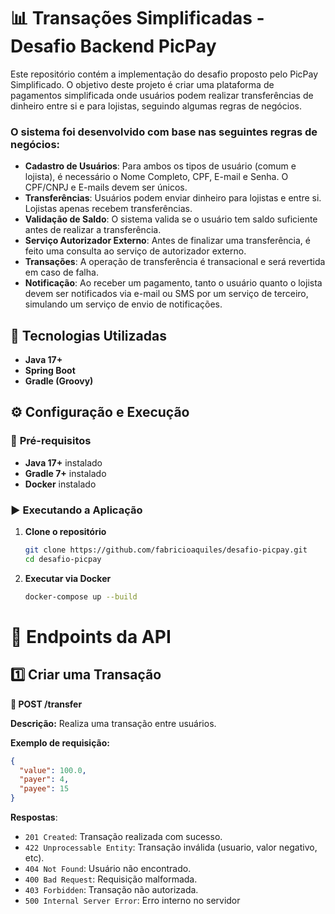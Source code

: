 # 📊 Transações Simplificadas - Desafio Backend PicPay

Este repositório contém a implementação do desafio proposto pelo PicPay Simplificado. O objetivo deste projeto é criar uma plataforma de pagamentos simplificada onde usuários podem realizar transferências de dinheiro entre si e para lojistas, seguindo algumas regras de negócios.

### O sistema foi desenvolvido com base nas seguintes regras de negócios:

- **Cadastro de Usuários**: Para ambos os tipos de usuário (comum e lojista), é necessário o Nome Completo, CPF, E-mail e Senha. O CPF/CNPJ e E-mails devem ser únicos.
- **Transferências**: Usuários podem enviar dinheiro para lojistas e entre si. Lojistas apenas recebem transferências.
- **Validação de Saldo**: O sistema valida se o usuário tem saldo suficiente antes de realizar a transferência.
- **Serviço Autorizador Externo**: Antes de finalizar uma transferência, é feito uma consulta ao serviço de autorizador externo.
- **Transações**: A operação de transferência é transacional e será revertida em caso de falha.
- **Notificação**: Ao receber um pagamento, tanto o usuário quanto o lojista devem ser notificados via e-mail ou SMS por um serviço de terceiro, simulando um serviço de envio de notificações.

## 🚀 Tecnologias Utilizadas
- **Java 17+**
- **Spring Boot**
- **Gradle (Groovy)**

## ⚙️ Configuração e Execução

### 📌 **Pré-requisitos**
- **Java 17+** instalado
- **Gradle 7+** instalado
- **Docker** instalado

### ▶️ **Executando a Aplicação**
1. **Clone o repositório**
   ```sh
   git clone https://github.com/fabricioaquiles/desafio-picpay.git
   cd desafio-picpay
2. **Executar via Docker**
   ```sh
   docker-compose up --build

# 📌 Endpoints da API

## 1️⃣ Criar uma Transação
**📌 POST /transfer**

**Descrição:** Realiza uma transação entre usuários.

**Exemplo de requisição:**
```json
{
  "value": 100.0,
  "payer": 4,
  "payee": 15
}
```
**Respostas**:
   * `201 Created`: Transação realizada com sucesso.
   * `422 Unprocessable Entity`: Transação inválida (usuario, valor negativo, etc).
   * `404 Not Found`: Usuário não encontrado.
   * `400 Bad Request`: Requisição malformada.
   * `403 Forbidden`: Transação não autorizada.
   * `500 Internal Server Error`: Erro interno no servidor
